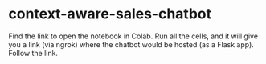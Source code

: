 # context-aware-sales-chatbot

Find the link to open the notebook in Colab. Run all the cells, and it will give you a link (via ngrok) where the chatbot would be hosted (as a Flask app). Follow the link.
